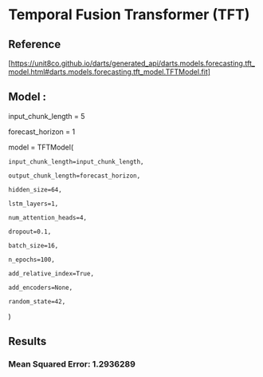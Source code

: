 # Temporal Fusion Transformer (TFT)
## Reference 
[https://unit8co.github.io/darts/generated_api/darts.models.forecasting.tft_model.html#darts.models.forecasting.tft_model.TFTModel.fit]

## Model : 

input_chunk_length = 5

forecast_horizon = 1

model = TFTModel(

    input_chunk_length=input_chunk_length,
    
    output_chunk_length=forecast_horizon,
    
    hidden_size=64,
    
    lstm_layers=1,
    
    num_attention_heads=4,
    
    dropout=0.1,
    
    batch_size=16,
    
    n_epochs=100,
    
    add_relative_index=True,
    
    add_encoders=None,
    
    random_state=42,
)

## Results
### Mean Squared Error: 1.2936289
